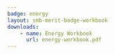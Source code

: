 ```yaml
---
badge: energy
layout: smb-merit-badge-workbook
downloads:
    - name: Energy Workbook
      url: energy-workbook.pdf
---
```

